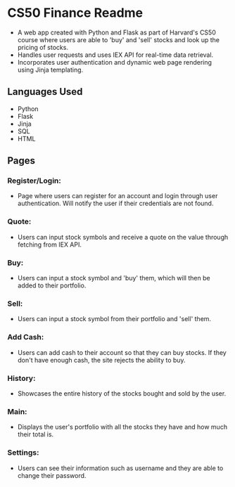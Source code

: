 # CS50 Finance Readme

- A web app created with Python and Flask as part of Harvard's CS50 course where users are able to 'buy' and 'sell' stocks and look up the pricing of stocks.
- Handles user requests and uses IEX API for real-time data retrieval.
- Incorporates user authentication and dynamic web page rendering using Jinja templating.

## Languages Used
- Python
- Flask
- Jinja
- SQL
- HTML

## Pages

### Register/Login:
- Page where users can register for an account and login through user authentication. Will notify the user if their credentials are not found.

### Quote:
- Users can input stock symbols and receive a quote on the value through fetching from IEX API.

### Buy:
- Users can input a stock symbol and 'buy' them, which will then be added to their portfolio.

### Sell:
- Users can input a stock symbol from their portfolio and 'sell' them.

### Add Cash:
- Users can add cash to their account so that they can buy stocks. If they don't have enough cash, the site rejects the ability to buy.

### History:
- Showcases the entire history of the stocks bought and sold by the user.

### Main:
- Displays the user's portfolio with all the stocks they have and how much their total is.

### Settings:
- Users can see their information such as username and they are able to change their password.

